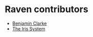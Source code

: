 # Raven contributors

- [Benjamin Clarke](https://github.com/MasterSteelblade)
- [The Iris System](https://github.com/u1f408)
